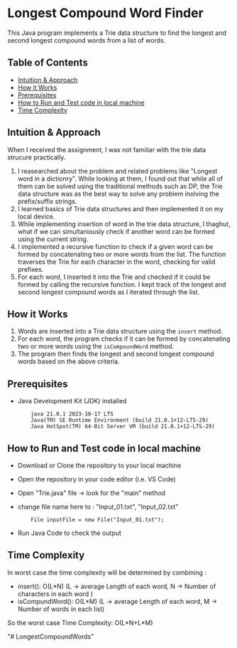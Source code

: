 # Longest Compound Word Finder

This Java program implements a Trie data structure to find the longest and second longest compound words from a list of words.

## Table of Contents

- [Intuition & Approach](#Intuition-&-Approach)
- [How it Works](#how-it-works)
- [Prerequisites](#prerequisites)
- [How to Run and Test code in local machine](#How-to-Run-and-Test-code-in-local-machine)
- [Time Complexity](#Time-Complexity)

## Intuition & Approach

When I received the assignment, I was not familiar with the trie data strucure practically. 

1. I reasearched about the problem and related problems like "Longest word in a dictionry". While looking at them, I found out that while all of them can be solved using the traditional methods such as DP, the Trie data structure was as the best way to solve any problem inolving the prefix/suffix strings. 
2. I learned basics of Trie data structures and then implemented it on my local device. 
3. While implementing insertion of word in the trie data structure, I thaghut, what if we can simultaniously check if another word can be formed using the current string.
4. I implemented a recursive function to check if a given word can be formed by concatenating two or more words from the list. The function traverses the Trie for each character in the word, checking for valid prefixes.
5. For each word, I inserted it into the Trie and checked if it could be formed by calling the recursive function. I kept track of the longest and second longest compound words as I iterated through the list.


## How it Works

1. Words are inserted into a Trie data structure using the `insert` method.
2. For each word, the program checks if it can be formed by concatenating two or more words using the `isCompoundWord` method.
3. The program then finds the longest and second longest compound words based on the above criteria.

## Prerequisites

- Java Development Kit (JDK) installed

   ```
       java 21.0.1 2023-10-17 LTS
       Java(TM) SE Runtime Environment (build 21.0.1+12-LTS-29)
       Java HotSpot(TM) 64-Bit Server VM (build 21.0.1+12-LTS-29)
   ```
## How to Run and Test code in local machine

- Download or Clone the repository to your local machine
- Open the repository in your code editor (i.e. VS Code)
- Open "Trie.java" file -> look for the "main" method
- change file name here to : "Input_01.txt", "Input_02.txt"

    ```
        File inputFile = new File("Input_01.txt");    
    ```
- Run Java Code to check the output

## Time Complexity
In worst case the time complexity will be determined by combining :
- insert(): O(L\*N)           (L -> average Length of each word, N -> Number of characters in each word )
- isCompundWord(): O(L\*M)     (L -> average Length of each word, M -> Number of words in each list)

So the worst case Time Complexity: O(L\*N+L\*M)

"# LongestCompoundWords" 
